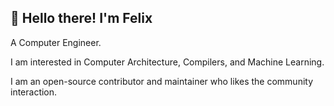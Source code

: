 ## 👋 Hello there! I'm Felix

A Computer Engineer.

I am interested in Computer Architecture, Compilers, and Machine Learning.

I am an open-source contributor and maintainer who likes the community interaction.
